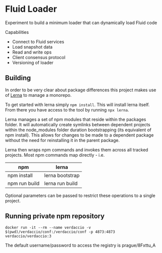 # Fluid Loader 

Experiment to build a minimum loader that can dynamically load Fluid code

Capabilities
* Connect to Fluid services
* Load snapshot data
* Read and write ops
* Client consensus protocol
* Versioning of loader

## Building

In order to be very clear about package differences this project makes use of [Lerna](https://lernajs.io)
to manage a monorepo.

To get started with lerna simply `npm install`. This will install lerna itself. From there you have access to
the tool by running `npx lerna`.

Lerna manages a set of npm modules that reside within the packages folder. It will automatically create
symlinks between dependent projects within the node_modules folder duration bootstrapping (its equivalent of npm
install). This allows for changes to be made to a dependent package without the need for reinstalling it in the
parent package.

Lerna then wraps npm commands and invokes them across all tracked projects. Most npm commands map directly - i.e.

|npm|lerna|
|---|-----|
|npm install|lerna bootstrap|
|npm run build|lerna run build|

Optional parameters can be passed to restrict these operations to a single project.

## Running private npm repository

`docker run -it --rm --name verdaccio -v $(pwd)/verdaccio/conf:/verdaccio/conf -p 4873:4873 verdaccio/verdaccio:3`

The default username/password to access the registry is prague/8Fxttu_A
